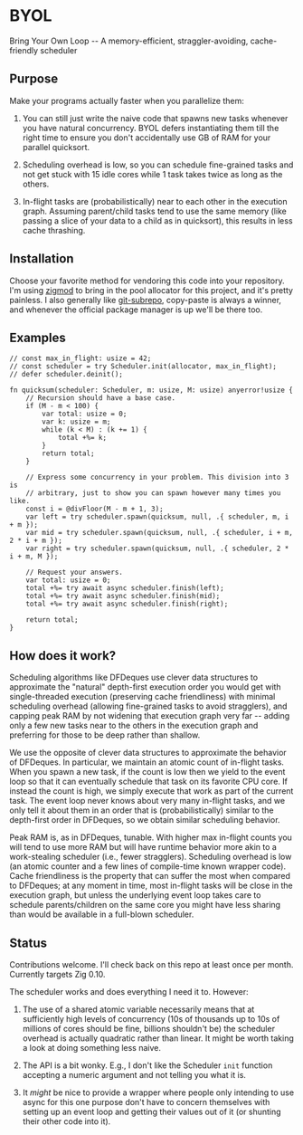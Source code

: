 # BYOL

Bring Your Own Loop -- A memory-efficient, straggler-avoiding, cache-friendly scheduler

## Purpose

Make your programs actually faster when you parallelize them:

1. You can still just write the naive code that spawns new tasks whenever you have natural concurrency. BYOL defers instantiating them till the right time to ensure you don't accidentally use GB of RAM for your parallel quicksort.

1. Scheduling overhead is low, so you can schedule fine-grained tasks and not get stuck with 15 idle cores while 1 task takes twice as long as the others.

1. In-flight tasks are (probabilistically) near to each other in the execution graph. Assuming parent/child tasks tend to use the same memory (like passing a slice of your data to a child as in quicksort), this results in less cache thrashing.

## Installation

Choose your favorite method for vendoring this code into your repository. I'm using [zigmod](https://github.com/nektro/zigmod) to bring in the pool allocator for this project, and it's pretty painless. I also generally like [git-subrepo](https://github.com/ingydotnet/git-subrepo), copy-paste is always a winner, and whenever the official package manager is up we'll be there too.

## Examples

```zig
// const max_in_flight: usize = 42;
// const scheduler = try Scheduler.init(allocator, max_in_flight);
// defer scheduler.deinit();

fn quicksum(scheduler: Scheduler, m: usize, M: usize) anyerror!usize {
    // Recursion should have a base case.
    if (M - m < 100) {
        var total: usize = 0;
        var k: usize = m;
        while (k < M) : (k += 1) {
            total +%= k;
        }
        return total;
    }

    // Express some concurrency in your problem. This division into 3 is
    // arbitrary, just to show you can spawn however many times you like.
    const i = @divFloor(M - m + 1, 3);
    var left = try scheduler.spawn(quicksum, null, .{ scheduler, m, i + m });
    var mid = try scheduler.spawn(quicksum, null, .{ scheduler, i + m, 2 * i + m });
    var right = try scheduler.spawn(quicksum, null, .{ scheduler, 2 * i + m, M });

    // Request your answers.
    var total: usize = 0;
    total +%= try await async scheduler.finish(left);
    total +%= try await async scheduler.finish(mid);
    total +%= try await async scheduler.finish(right);

    return total;
}
```

## How does it work?

Scheduling algorithms like DFDeques use clever data structures to approximate the "natural" depth-first execution order you would get with single-threaded execution (preserving cache friendliness) with minimal scheduling overhead (allowing fine-grained tasks to avoid stragglers), and capping peak RAM by not widening that execution graph very far -- adding only a few new tasks near to the others in the execution graph and preferring for those to be deep rather than shallow.

We use the opposite of clever data structures to approximate the behavior of DFDeques. In particular, we maintain an atomic count of in-flight tasks. When you spawn a new task, if the count is low then we yield to the event loop so that it can eventually schedule that task on its favorite CPU core. If instead the count is high, we simply execute that work as part of the current task. The event loop never knows about very many in-flight tasks, and we only tell it about them in an order that is (probabilistically) similar to the depth-first order in DFDeques, so we obtain similar scheduling behavior.

Peak RAM is, as in DFDeques, tunable. With higher max in-flight counts you will tend to use more RAM but will have runtime behavior more akin to a work-stealing scheduler (i.e., fewer stragglers). Scheduling overhead is low (an atomic counter and a few lines of compile-time known wrapper code). Cache friendliness is the property that can suffer the most when compared to DFDeques; at any moment in time, most in-flight tasks will be close in the execution graph, but unless the underlying event loop takes care to schedule parents/children on the same core you might have less sharing than would be available in a full-blown scheduler.

## Status
Contributions welcome. I'll check back on this repo at least once per month. Currently targets Zig 0.10.

The scheduler works and does everything I need it to. However:

1. The use of a shared atomic variable necessarily means that at sufficiently high levels of concurrency (10s of thousands up to 10s of millions of cores should be fine, billions shouldn't be) the scheduler overhead is actually quadratic rather than linear. It might be worth taking a look at doing something less naive.

1. The API is a bit wonky. E.g., I don't like the Scheduler `init` function accepting a numeric argument and not telling you what it is.

1. It _might_ be nice to provide a wrapper where people only intending to use async for this one purpose don't have to concern themselves with setting up an event loop and getting their values out of it (or shunting their other code into it).
